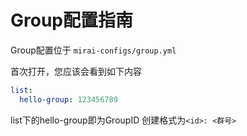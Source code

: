 # Group配置指南

Group配置位于 `mirai-configs/group.yml`

首次打开，您应该会看到如下内容
```yaml
list:
  hello-group: 123456789
```
list下的hello-group即为GroupID
创建格式为`<id>: <群号>`